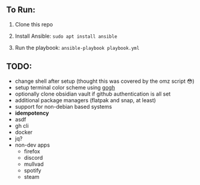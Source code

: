## To Run:

1. Clone this repo

2. Install Ansible: `sudo apt install ansible`

3. Run the playbook: `ansible-playbook playbook.yml`

## TODO:
- change shell after setup (thought this was covered by the omz script 😳)
- setup terminal color scheme using [gogh](https://github.com/Gogh-Co/Gogh)
- optionally clone obsidian vault if github authentication is all set
- additional package managers (flatpak and snap, at least)
- support for non-debian based systems
- **idempotency**
- asdf
- gh cli
- docker
- jq?
- non-dev apps
  - firefox
  - discord
  - mullvad
  - spotify
  - steam
